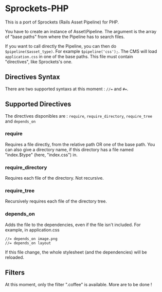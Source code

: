 # Sprockets-PHP

This is a port of Sprockets (Rails Asset Pipeline) for PHP.

You have to create an instance of Asset\Pipeline.
The argument is the array of "base paths" from where the Pipeline has to search files.

If you want to call directly the Pipeline, you can then do `$pipeline($asset_type)`.
For example `$pipeline('css');`.
The CMS will load `application.css` in one of the base paths.
This file must contain "directives", like Sprockets's one.
## Directives Syntax
There are two supported syntaxs at this moment : `//=` and `#=`.
## Supported Directives
The directives disponibles are : `require`, `require_directory`, `require_tree` and `depends_on`
### require
Requires a file directly, from the relative path OR one of the base path.
You can also give a directory name, if this directory has a file named "index.$type" (here, "index.css") in.
### require_directory
Requires each file of the directory. Not recursive.
### require_tree
Recursively requires each file of the directory tree.
### depends_on
Adds the file to the dependencies, even if the file isn't included.
For example, in application.css
```
//= depends_on image.png
//= depends_on layout
```
If this file change, the whole stylesheet (and the dependencies) will be reloaded.

## Filters
At this moment, only the filter ".coffee" is available.
More are to be done !